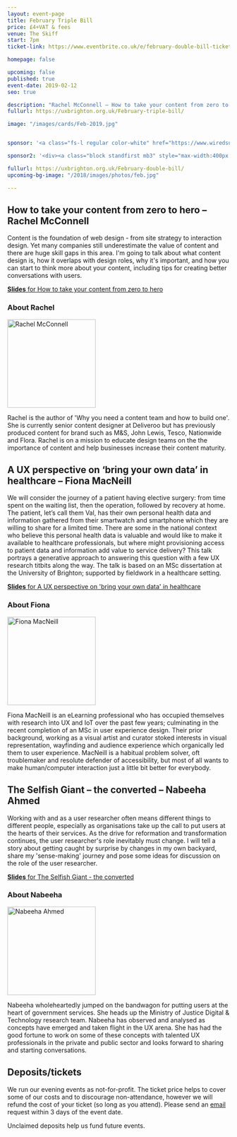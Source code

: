 ```yaml
---
layout: event-page
title: February Triple Bill
price: £4+VAT & fees
venue: The Skiff
start: 7pm
ticket-link: https://www.eventbrite.co.uk/e/february-double-bill-tickets-53051728147#tickets

homepage: false

upcoming: false
published: true
event-date: 2019-02-12
seo: true

description: "Rachel McConnell – How to take your content from zero to hero; Fiona MacNeill – A UX perspective on ‘bring your own data’ in healthcare; Nabeeha Ahmed — The Selfish Giant - the converted"
fullurl: https://uxbrighton.org.uk/February-triple-bill/

image: "/images/cards/Feb-2019.jpg"


sponsor: '<a class="fs-l regular color-white" href="https://www.wiredsussex.com/jobs/vacancy/conversion-optimisation-and-ux-strategist-in-worthing,-by-the-beach/26491"> Sponsored by Fresh Egg<img alt="Fresh Egg" src="/assets/2019-Feb/Fresh-Egg-Logo-white.svg" alt="Fresh Egg Logo" width="50" class="ml1 inline"></a>'

sponsor2: '<div><a class="block standfirst mb3" style="max-width:400px; line-height: 1; color: #888;" href="https://www.wiredsussex.com/jobs/vacancy/conversion-optimisation-and-ux-strategist-in-worthing,-by-the-beach/26491"><img alt="Fresh Egg" src="/assets/2019-Feb/Fresh-Egg-Logo.svg" alt="Fresh Egg Logo" width="60" class="mr2 left">With pizza and drinks sponsored by Fresh Egg</a></div>'

fullurl: https://uxbrighton.org.uk/February-double-bill/
upcoming-bg-image: "/2018/images/photos/feb.jpg"

---
```




## How to take your content from zero to hero – Rachel McConnell

Content is the foundation of web design - from site strategy to interaction design.  Yet many companies still underestimate the value of content and there are huge skill gaps in this area. I'm going to talk about what content design is, how it overlaps with design roles, why it's important, and how you can start to think more about your content, including tips for creating better conversations with users.

<p><a href="https://www.slideshare.net/uxbri/taking-content-from-zero-to-hero-rachel-mcconnell"><strong>Slides</strong> for How to take your content from zero to hero</a></p>

### About Rachel
<div class="text-center"><img alt="Rachel McConnell" src="/2018/images/photos/feb-1.jpg" style="" class="talk__thumb circle right-over-m" width="200"></div>

Rachel is the author of 'Why you need a content team and how to build one'.  She is currently senior content designer at Deliveroo but has previously produced content for brand such as M&S, John Lewis, Tesco, Nationwide and Flora.  Rachel is on a mission to educate design teams on the the importance of content and help businesses increase their content maturity.

## A UX perspective on ‘bring your own data’ in healthcare – Fiona MacNeill

We will consider the journey of a patient having elective surgery: from time spent on the waiting list, then the operation, followed by recovery at home. The patient, let’s call them Val, has their own personal health data and information gathered from their smartwatch and smartphone which they are willing to share for a limited time. There are some in the national context who believe this personal health data is valuable and would like to make it available to healthcare professionals, but where might provisioning access to patient data and information add value to service delivery? This talk portrays a generative approach to answering this question with a few UX research titbits along the way. The talk is based on an MSc dissertation at the University of Brighton; supported by fieldwork in a healthcare setting.

<p><a href="https://www.slideshare.net/secret/NeYLnmZbjtYGDY"><strong>Slides</strong> for A UX perspective on 'bring your own data' in healthcare</a></p>


### About Fiona

<div class="text-center"><img alt="Fiona MacNeill" src="/2018/images/photos/feb-2.jpg" alt="" class="talk__thumb circle right-over-m" width="200"></div>

Fiona MacNeill is an eLearning professional who has occupied themselves with research into UX and IoT over the past few years; culminating in the recent completion of an MSc in user experience design. Their prior background, working as a visual artist and curator stoked interests in visual representation, wayfinding and audience experience which organically led them to user experience. MacNeill is a habitual problem solver, oft troublemaker and resolute defender of accessibility, but most of all wants to make human/computer interaction just a little bit better for everybody.

## The Selfish Giant – the converted – Nabeeha Ahmed

Working with and as a user researcher often means different things to different people, especially as organisations take up the call to put users at the hearts of their services. As the drive for reformation and transformation continues, the user researcher's role inevitably must change. I will tell a story about getting caught by surprise by changes in my own backyard, share my 'sense-making' journey and pose some ideas for discussion on the role of the user researcher.

<p><a href="https://www.slideshare.net/uxbri/the-selfish-giant-the-converted-nabeeha-ahmed"><strong>Slides</strong> for The Selfish Giant - the converted</a></p>


### About Nabeeha

<div class="text-center"><img alt="Nabeeha Ahmed" src="/2018/images/photos/feb-3.jpg" alt="" style="" class="talk__thumb circle right-over-m" width="200"></div>

Nabeeha wholeheartedly jumped on the bandwagon for putting users at the heart of government services. She heads up the Ministry of Justice Digital & Technology research team. Nabeeha has observed and analysed as concepts have emerged and taken flight in the UX arena. She has had the good fortune to work on some of these concepts with talented UX professionals in the private and public sector and looks forward to sharing and starting conversations.

## Deposits/tickets

We run our evening events as not-for-profit. The ticket price helps to cover some of our costs and to discourage non-attendance, however we will refund the cost of your ticket (so long as you attend). Please send an [email](mailto:emmeline@uxbrighton.org.uk) request within 3 days of the event date.

Unclaimed deposits help us fund future events.
